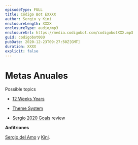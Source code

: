 ```yaml
---
episodeType: FULL
title: Código Bot EXXXX
author: Sergio y Kini
enclosureLength: XXXX
enclosureType: audio/mp3
enclosureUrl: https://media.codigobot.com/codigobotXXX.mp3
guid: codigobot000
pubDate: 2020-12-23T09:27:50Z[GMT]
duration: XXXX
explicit: false
---
```


# Metas Anuales

Possible topics

- [12 Weeks Years](https://12weekyear.com)

- [Theme System](https://www.thethemesystem.com)

- [Sergio 2020 Goals](https://groovycalamari.com/issues/171/index.html#start) review

**Anfitriones**

[Sergio del Amo](https://sergiodelamo.com) y [Kini](https://kinisoftware.com).